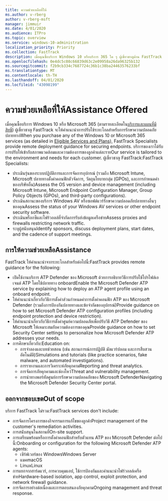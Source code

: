 ```yaml
---
title: ความช่วยเหลือที่ให้
ms.author: v-rberg
author: v-rberg-msft
manager: jimmuir
ms.date: 4/01/2020
ms.audience: ITPro
ms.topic: overview
ms.service: windows-10-administration
localization_priority: Priority
ms.collection: FastTrack
description: เมื่อคุณซื้อบริการ Windows 10 หรือบริการ 365 ใด ๆ ผู้เชี่ยวชาญด้าน FastTrack ให้คําแนะนําการปรับใช้ระยะไกลสําหรับการรักษาความปลอดภัยปลายทาง บริการของเราได้รับการปรับให้เข้ากับสภาพแวดล้อมและความต้องการของลูกค้าแต่ละราย
ms.openlocfilehash: 0e4dc5c08c66839d63c2e09958a26da96325b132
ms.sourcegitcommit: f2b9cb334c7687724c36b1c38ba24463576233bf
ms.translationtype: MT
ms.contentlocale: th-TH
ms.lasthandoff: 04/01/2020
ms.locfileid: "43098199"
---
```

# <a name="assistance-offered"></a><span data-ttu-id="fecae-104">ความช่วยเหลือที่ให้</span><span class="sxs-lookup"><span data-stu-id="fecae-104">Assistance Offered</span></span>  

<span data-ttu-id="fecae-105">เมื่อคุณซื้อบริการ Windows 10 หรือ Microsoft 365 (ตามรายละเอียดใน[บริการและแผนที่มีสิทธิ์](M365-eligible-services-and-plans.md)) ผู้เชี่ยวชาญ FastTrack จะให้คําแนะนําการปรับใช้ระยะไกลสําหรับการรักษาความปลอดภัยปลายทาง</span><span class="sxs-lookup"><span data-stu-id="fecae-105">When you purchase any of the Windows 10 or Microsoft 365 services (as detailed in [Eligible Services and Plans](M365-eligible-services-and-plans.md)), FastTrack Specialists provide remote deployment guidance for securing endpoints.</span></span> <span data-ttu-id="fecae-106">บริการของเราได้รับการปรับให้เข้ากับสภาพแวดล้อมและความต้องการของลูกค้าแต่ละราย</span><span class="sxs-lookup"><span data-stu-id="fecae-106">Our service is tailored to the environment and needs for each customer.</span></span> <span data-ttu-id="fecae-107">ผู้เชี่ยวชาญ FastTrack:</span><span class="sxs-lookup"><span data-stu-id="fecae-107">FastTrack Specialists:</span></span>
- <span data-ttu-id="fecae-108">ประเมินรุ่นของระบบปฏิบัติการและการจัดการอุปกรณ์ (รวมถึง Microsoft Intune, Microsoft ปลายทางตั้งค่าคอนฟิกตัวจัดการ, วัตถุนโยบายกลุ่ม (GPOs), และการกําหนดค่าของบริษัทอื่น)</span><span class="sxs-lookup"><span data-stu-id="fecae-108">Assess the OS version and device management (including Microsoft Intune, Microsoft Endpoint Configuration Manager, Group Policy Objects (GPOs), and third-party configurations).</span></span>
- <span data-ttu-id="fecae-109">ประเมินสถานะของบริการ Windows AV หรือซอฟต์แวร์รักษาความปลอดภัยปลายทางอื่นๆ ของคุณ</span><span class="sxs-lookup"><span data-stu-id="fecae-109">Assess the status of your Windows AV services or other endpoint security software.</span></span>
- <span data-ttu-id="fecae-110">ประเมินพร็อกซีและไฟร์วอลล์ที่จํากัดการรับส่งข้อมูลเครือข่าย</span><span class="sxs-lookup"><span data-stu-id="fecae-110">Assess proxies and firewalls restricting network traffic.</span></span>
- <span data-ttu-id="fecae-111">ระบุผู้สนับสนุน</span><span class="sxs-lookup"><span data-stu-id="fecae-111">Identify sponsors, discuss deployment plans, start dates, and the cadence of support meetings.</span></span>

## <a name="assistance"></a><span data-ttu-id="fecae-112">การให้ความช่วยเหลือ</span><span class="sxs-lookup"><span data-stu-id="fecae-112">Assistance</span></span>

<span data-ttu-id="fecae-113">FastTrack ให้คําแนะนําจากระยะไกลสําหรับต่อไปนี้:</span><span class="sxs-lookup"><span data-stu-id="fecae-113">FastTrack provides remote guidance for the following:</span></span>
- <span data-ttu-id="fecae-114">เปิดใช้งานบริการ ATP Defender ของ Microsoft ด้วยการอธิบายวิธีการปรับใช้โปรไฟล์เอเจนต์ ATP โดยใช้ปลายทาง onboard</span><span class="sxs-lookup"><span data-stu-id="fecae-114">Enable the Microsoft Defender ATP service by explaining how to deploy an ATP agent profile using an onboard endpoint.</span></span>
- <span data-ttu-id="fecae-115">ให้คําแนะนําเกี่ยวกับวิธีการตั้งค่าส่วนกําหนดค่าการตั้งค่าคอนฟิก ATP ของ Microsoft Defender (รวมถึงการป้องกันปลายทางและข้อจํากัดของอุปกรณ์)</span><span class="sxs-lookup"><span data-stu-id="fecae-115">Provide guidance on how to set Microsoft Defender ATP configuration profiles (including endpoint protection and device restriction).</span></span>
- <span data-ttu-id="fecae-116">ให้คําแนะนําเกี่ยวกับวิธีการตั้งค่าศูนย์ความปลอดภัยเพื่อปรับวิธี ATP Defender ของ Microsoft ให้เหมาะสมกับความต้องการของคุณ</span><span class="sxs-lookup"><span data-stu-id="fecae-116">Provide guidance on how to set Security Center settings to personalize how Microsoft Defender ATP addresses your needs.</span></span>
- <span data-ttu-id="fecae-117">การศึกษาเกี่ยวกับ:</span><span class="sxs-lookup"><span data-stu-id="fecae-117">Education on:</span></span>
    - <span data-ttu-id="fecae-118">การจําลองและบทช่วยสอน (เช่น สถานการณ์การปฏิบัติ มัลแวร์ปลอม และการสืบสวนอัตโนมัติ)</span><span class="sxs-lookup"><span data-stu-id="fecae-118">Simulations and tutorials (like practice scenarios, fake malware, and automated investigations).</span></span>
    - <span data-ttu-id="fecae-119">การรายงานและการวิเคราะห์ภัยคุกคาม</span><span class="sxs-lookup"><span data-stu-id="fecae-119">Reporting and threat analytics.</span></span>
    - <span data-ttu-id="fecae-120">การจัดการภัยคุกคามและช่องโหว่</span><span class="sxs-lookup"><span data-stu-id="fecae-120">Threat and vulnerability management.</span></span>
    - <span data-ttu-id="fecae-121">การนําทางพอร์ทัลศูนย์การรักษาความปลอดภัยของ Microsoft Defender</span><span class="sxs-lookup"><span data-stu-id="fecae-121">Navigating the Microsoft Defender Security Center portal.</span></span>

## <a name="out-of-scope"></a><span data-ttu-id="fecae-122">ออกจากขอบเขต</span><span class="sxs-lookup"><span data-stu-id="fecae-122">Out of scope</span></span>

<span data-ttu-id="fecae-123">บริการ FastTrack ไม่รวม:</span><span class="sxs-lookup"><span data-stu-id="fecae-123">FastTrack services don't include:</span></span>
- <span data-ttu-id="fecae-124">การจัดการโครงการของกิจกรรมการแก้ไขของลูกค้า</span><span class="sxs-lookup"><span data-stu-id="fecae-124">Project management of the customer's remediation activities.</span></span>
- <span data-ttu-id="fecae-125">การสนับสนุนในสถานที่</span><span class="sxs-lookup"><span data-stu-id="fecae-125">On-site support.</span></span>
- <span data-ttu-id="fecae-126">การเตรียมพร้อมหรือการตั้งค่าคอนฟิกสําหรับตัวแทน ATP ของ Microsoft Defender ต่อไปนี้:</span><span class="sxs-lookup"><span data-stu-id="fecae-126">Onboarding or configuration for the following Microsoft Defender ATP agents:</span></span>
   - <span data-ttu-id="fecae-127">เซิร์ฟเวอร์ของ Windows</span><span class="sxs-lookup"><span data-stu-id="fecae-127">Windows Server</span></span>
   - <span data-ttu-id="fecae-128">แมค</span><span class="sxs-lookup"><span data-stu-id="fecae-128">macOS</span></span>
   - <span data-ttu-id="fecae-129">Linux</span><span class="sxs-lookup"><span data-stu-id="fecae-129">Linux</span></span>
- <span data-ttu-id="fecae-130">การแยกจากฮาร์ดแวร์, การควบคุมแอป, ใช้การป้องกันและคําแนะนําไฟร์วอลล์เครือข่าย</span><span class="sxs-lookup"><span data-stu-id="fecae-130">Hardware-based isolation, app control, exploit protection, and network firewall guidance.</span></span>
- <span data-ttu-id="fecae-131">การจัดการอย่างต่อเนื่องและการตอบสนองภัยคุกคาม</span><span class="sxs-lookup"><span data-stu-id="fecae-131">Ongoing management and threat response.</span></span>
